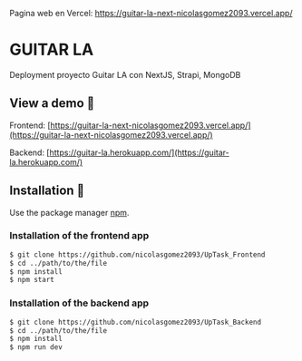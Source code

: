 Pagina web en Vercel: https://guitar-la-next-nicolasgomez2093.vercel.app/

# GUITAR LA
Deployment proyecto Guitar LA con NextJS, Strapi, MongoDB

## View a demo :pushpin:

Frontend: [https://guitar-la-next-nicolasgomez2093.vercel.app/](https://guitar-la-next-nicolasgomez2093.vercel.app/)

Backend: [https://guitar-la.herokuapp.com/](https://guitar-la.herokuapp.com/)


## Installation :wrench:

Use the package manager [npm](https://www.npmjs.com/).

### Installation of the frontend app

```bash
$ git clone https://github.com/nicolasgomez2093/UpTask_Frontend
$ cd ../path/to/the/file
$ npm install
$ npm start

```

### Installation of the backend app

```bash
$ git clone https://github.com/nicolasgomez2093/UpTask_Backend
$ cd ../path/to/the/file
$ npm install
$ npm run dev

